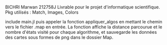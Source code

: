 BICHRI Marwan 212758J
Livrable pour le projet d'informatique scientifique.
Pkg utilisés : Match, Images, Colors

include main.jl puis appeler la fonction appliquer_algos en mettant le chemin vers le fichier .map en entrée.
La fonction affiche la distance parcourue et le nombre d'états visité pour chaque algorithme, et sauvegarde les données des cartes sous formes de png dans le dossier Map.
